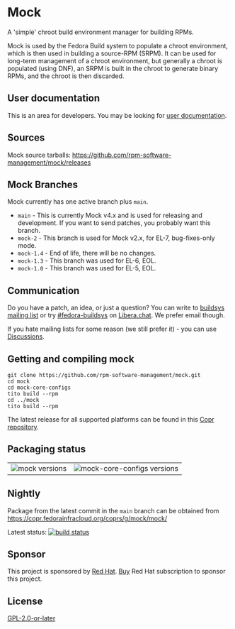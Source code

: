 # Mock

A 'simple' chroot build environment manager for building RPMs.

Mock is used by the Fedora Build system to populate a chroot environment, which is then used in building a source-RPM (SRPM). It can be used for long-term management of a chroot environment, but generally a chroot is populated (using DNF), an SRPM is built in the chroot to generate binary RPMs, and the chroot is then discarded.

## User documentation

This is an area for developers. You may be looking for [user documentation](https://rpm-software-management.github.io/mock/).

## Sources

Mock source tarballs: https://github.com/rpm-software-management/mock/releases

## Mock Branches

Mock currently has one active branch plus `main`.

 * `main` - This is currently Mock v4.x and is used for releasing and
   development.  If you want to send patches, you probably want this branch.
 * `mock-2` - This branch is used for Mock v2.x, for EL-7, bug-fixes-only mode.
 * `mock-1.4` - End of life, there will be no changes.
 * `mock-1.3` - This branch was used for EL-6, EOL.
 * `mock-1.0` - This branch was used for EL-5, EOL.

## Communication

Do you have a patch, an idea, or just a question? You can write to [buildsys mailing list](https://lists.fedoraproject.org/admin/lists/buildsys%40lists.fedoraproject.org/) or try [#fedora-buildsys](http://web.libera.chat/) on [Libera.chat](https://libera.chat/). We prefer email though.

If you hate mailing lists for some reason (we still prefer it) - you can use [Discussions](https://github.com/rpm-software-management/mock/discussions).

## Getting and compiling mock

    git clone https://github.com/rpm-software-management/mock.git
    cd mock
    cd mock-core-configs
    tito build --rpm
    cd ../mock
    tito build --rpm


The latest release for all supported platforms can be found in this [Copr repository](https://copr.fedorainfracloud.org/coprs/g/mock/mock-stable/).

## Packaging status

<table border="0"><tr><td valign="top">
<img src="https://repology.org/badge/vertical-allrepos/mock.svg?exclude_unsupported=1&header=mock" alt="mock versions" />
</td><td  valign="top">
<img src="https://repology.org/badge/vertical-allrepos/mock-core-configs.svg?exclude_unsupported=1&header=mock-core-configs" alt="mock-core-configs versions" />
</td></tr></table>

## Nightly

Package from the latest commit in the `main` branch can be obtained from https://copr.fedorainfracloud.org/coprs/g/mock/mock/

Latest status: [![build status](https://copr.fedorainfracloud.org/coprs/g/mock/mock/package/mock/status_image/last_build.png)](https://copr.fedorainfracloud.org/coprs/g/mock/mock/package/mock/)


## Sponsor

This project is sponsored by [Red Hat](https://www.redhat.com/). [Buy](https://www.redhat.com/en/store) Red Hat subscription to sponsor this project.


## License

[GPL-2.0-or-later](https://spdx.org/licenses/GPL-2.0-or-later.html)
